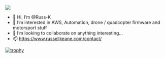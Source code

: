 ![](https://komarev.com/ghpvc/?username=Russ-K)

- 👋 Hi, I’m @Russ-K
- 👀 I’m interested in AWS, Automation, drone / quadcopter firmware and motorsport stuff
- 💞️ I’m looking to collaborate on anything interesting...
- 📫 https://www.russellkeane.com/contact/

[![trophy](https://github-profile-trophy.vercel.app/?username=Russ-K)](https://github.com/Russ-K/github-profile-trophy)

